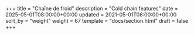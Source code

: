 +++
title = "Chaîne de froid"
description = "Cold chain features"
date = 2025-05-01T08:00:00+00:00
updated = 2021-05-01T08:00:00+00:00
sort_by = "weight"
weight = 67
template = "docs/section.html"
draft = false
+++
